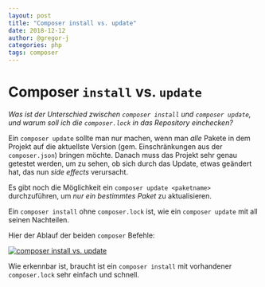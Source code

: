```yaml
---
layout: post
title: "Composer install vs. update"
date: 2018-12-12
author: @gregor-j
categories: php
tags: composer
---
```


# Composer `install` vs. `update`

_Was ist der Unterschied zwischen `composer install` und `composer update`, und warum soll ich die `composer.lock` in das Repository einchecken?_

Ein `composer update` sollte man nur machen, wenn man _alle_ Pakete in dem Projekt auf die aktuellste Version (gem. Einschränkungen aus der `composer.json`) bringen möchte. 
Danach muss das Projekt sehr genau getestet werden, um zu sehen, ob sich durch das Update, etwas geändert hat, das nun _side effects_ verursacht.

Es gibt noch die Möglichkeit ein `composer update <paketname>` durchzuführen, um _nur ein bestimmtes Paket_ zu aktualisieren.

Ein `composer install` ohne `composer.lock` ist, wie ein `composer update` mit all seinen Nachteilen.

Hier der Ablauf der beiden `composer` Befehle:

[![composer install vs. update][planttext-svg]][planttext-svg]

Wie erkennbar ist, braucht ist ein `composer install` mit vorhandener `composer.lock` sehr einfach und schnell.

[planttext-svg]: https://www.plantuml.com/plantuml/svg/tLKzRzim4DtvAswC0STkLtj8WA13jg93WOuCTRBOIAH0dkpet_ST9N-aJjiKtMfaYCYxT-_T8u_tMMoIeMkD4IyjaujT7pCdyW5RRKlxlAAXhwomCINOc125AVbT8uRm-yAs8ccOgkY6ZeDOyJ4G_ifs8zBdpNgzOpc2hsBQhH6z_l3nzibcxsw7R7UywYh3eIB5DsOpLQNMPw5OKs_TCu8oMOJiEMKKoLIdsCrRYDiQuskwGPqEKGjb5UXc0beecyBeBv0Z418b1cqlCNdEsm8nuK3IUq1Eih_d62xo3ur7nsy-7pDRheKaKf-Yu_nMyjs2VAQRaNDHGoSe_QdontnEQADx1XPdM79txCMlKZLpba213n0jZGt5rXWOf-4rxX_mBhjyH9rxibPplDpwwWfq-oh_zC5jHfT2N5miXShNs-kwfz3hhKs6MKSk5nwzYyzl2sDjTXA5TSzCDEORj33cdTvClF-x8sh-sO2tsrpMfrRFrKxkcFa_ipcEiRDsvsAgVDYfZ9-glPvi3uMNbD06ccejZgIl3whG8pE93K9FxEm05bxeu55g-h9Xr8jpQ291U0RUq9VhXDPzPrUwg76wn2yM2zbsVBO5VfMPoZsqS73mLQ-aq1W7ieaLC8FRYhx58T738yeaP2-rG3MuCeCxwneVE2_dKrBndjlOeuRsUjH4OTijIoUHF48evAexvLCLf47PJAEWKBoajDGJuXf2e_mE1pQNCA3rw6GGRrkgOwAdOOVErpLqAtuCxKWvTZeSabngRUEeBmZUd4zxN0bS6vKBl9avsHQSbie--nVgOf0cWmDY4yzUJuQT6wq83hEiPcuLoiLGU_2NwmRF25nfXocBsdc8wLaX-KmeJOmk4XEtR3FoyEwCEa3FHi8aLsmEgulNBKliZJ7tMC7h-mC0
